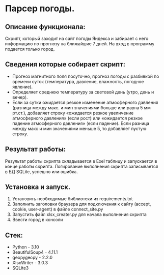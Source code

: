# Парсер погоды.
## Описание функционала:

Скрипт, который заходит на сайт погоды Яндекса и забирает с него информацию по прогнозу на ближайшие 7 дней. 
На вход в программу подается только город.

## Сведения которые собирает скрипт: 
- Прогноз магнитного поля посуточно, прогноз погоды с разбивкой по времени суток
(температура, давление, влажность, погодное явление).
- Определяет среднюю температуру за световой день (утро, день и вечер).
- Если за сутки ожидается резкое изменение атмосферного давления (разница между макс.
и мин значениями больше или равна 5 мм рт.ст.), добавляет строку «ожидается резкое
увеличение атмосферного давления» (если рост) или «ожидается резкое падение
атмосферного давления» (если падение). Если разница между макс и мин значениями
меньше 5, то добавляет пустую строку.


## Результат работы: 
Результат работы скрипта складывается в Exel таблицу и запускается в конце работы скрипта.
Логирование выполнения скрипта записывается в БД SQLite, успешно или ошибка.

## Установка и запуск.
1. Установить необходимые библиотеки из requirements.txt
2. Заполнить заголовки браузера для подключения к сайту (accept, cookie, user-agent) в файле connect_site.py
3. Запустить файл xlsx_creater.py для начала выполнения скрипта
4. Ввести город в консоли

## Стек:
- Python - 3.10
- BeautifulSoup4 - 4.11.1
- geopygeopy - 2.2.0
- XlsxWriter - 3.0.3
- SQLite3
